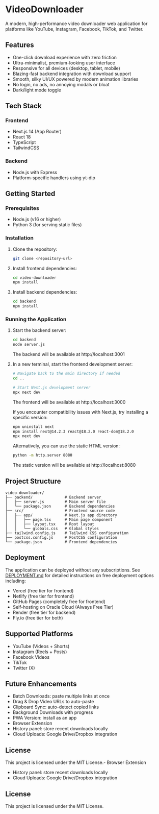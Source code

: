# VideoDownloader

A modern, high-performance video downloader web application for platforms like YouTube, Instagram, Facebook, TikTok, and Twitter.

## Features

- One-click download experience with zero friction
- Ultra-minimalist, premium-looking user interface
- Responsive for all devices (desktop, tablet, mobile)
- Blazing-fast backend integration with download support
- Smooth, silky UI/UX powered by modern animation libraries
- No login, no ads, no annoying modals or bloat
- Dark/light mode toggle

## Tech Stack

### Frontend
- Next.js 14 (App Router)
- React 18
- TypeScript
- TailwindCSS

### Backend
- Node.js with Express
- Platform-specific handlers using yt-dlp

## Getting Started

### Prerequisites
- Node.js (v16 or higher)
- Python 3 (for serving static files)

### Installation

1. Clone the repository:
   ```bash
   git clone <repository-url>
   ```

2. Install frontend dependencies:
   ```bash
   cd video-downloader
   npm install
   ```

3. Install backend dependencies:
   ```bash
   cd backend
   npm install
   ```

### Running the Application

1. Start the backend server:
   ```bash
   cd backend
   node server.js
   ```
   The backend will be available at http://localhost:3001

2. In a new terminal, start the frontend development server:
   ```bash
   # Navigate back to the main directory if needed
   cd ..
   
   # Start Next.js development server
   npx next dev
   ```
   The frontend will be available at http://localhost:3000

   If you encounter compatibility issues with Next.js, try installing a specific version:
   ```bash
   npm uninstall next
   npm install next@14.2.3 react@18.2.0 react-dom@18.2.0
   npx next dev
   ```

   Alternatively, you can use the static HTML version:
   ```bash
   python -m http.server 8080
   ```
   The static version will be available at http://localhost:8080

## Project Structure

```
video-downloader/
├── backend/              # Backend server
│   ├── server.js         # Main server file
│   └── package.json      # Backend dependencies
├── src/                  # Frontend source code
│   ├── app/              # Next.js app directory
│   │   ├── page.tsx      # Main page component
│   │   ├── layout.tsx    # Root layout
│   │   └── globals.css   # Global styles
├── tailwind.config.js    # Tailwind CSS configuration
├── postcss.config.js     # PostCSS configuration
└── package.json          # Frontend dependencies
```

## Deployment

The application can be deployed without any subscriptions. See [DEPLOYMENT.md](DEPLOYMENT.md) for detailed instructions on free deployment options including:

- Vercel (free tier for frontend)
- Netlify (free tier for frontend)
- GitHub Pages (completely free for frontend)
- Self-hosting on Oracle Cloud (Always Free Tier)
- Render (free tier for backend)
- Fly.io (free tier for both)

## Supported Platforms

- YouTube (Videos + Shorts)
- Instagram (Reels + Posts)
- Facebook Videos
- TikTok
- Twitter (X)

## Future Enhancements

- Batch Downloads: paste multiple links at once
- Drag & Drop Video URLs to auto-paste
- Clipboard Sync: auto-detect copied links
- Background Downloads with progress
- PWA Version: install as an app
- Browser Extension
- History panel: store recent downloads locally
- Cloud Uploads: Google Drive/Dropbox integration

## License

This project is licensed under the MIT License.- Browser Extension
- History panel: store recent downloads locally
- Cloud Uploads: Google Drive/Dropbox integration

## License

This project is licensed under the MIT License.